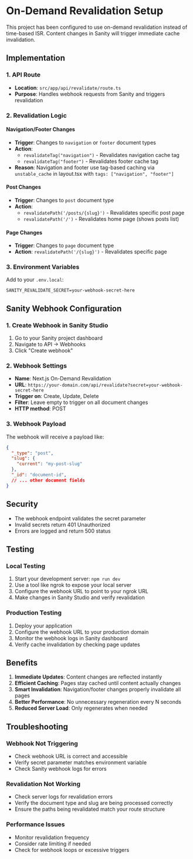 # On-Demand Revalidation Setup

This project has been configured to use on-demand revalidation instead of time-based ISR. Content changes in Sanity will trigger immediate cache invalidation.

## Implementation

### 1. API Route
- **Location**: `src/app/api/revalidate/route.ts`
- **Purpose**: Handles webhook requests from Sanity and triggers revalidation

### 2. Revalidation Logic

#### Navigation/Footer Changes
- **Trigger**: Changes to `navigation` or `footer` document types
- **Action**:
  - `revalidateTag("navigation")` - Revalidates navigation cache tag
  - `revalidateTag("footer")` - Revalidates footer cache tag
- **Reason**: Navigation and footer use tag-based caching via `unstable_cache` in layout.tsx with `tags: ["navigation", "footer"]`

#### Post Changes
- **Trigger**: Changes to `post` document type
- **Action**: 
  - `revalidatePath('/posts/{slug}')` - Revalidates specific post page
  - `revalidatePath('/')` - Revalidates home page (shows posts list)

#### Page Changes
- **Trigger**: Changes to `page` document type
- **Action**: `revalidatePath('/{slug}')` - Revalidates specific page

### 3. Environment Variables
Add to your `.env.local`:
```
SANITY_REVALIDATE_SECRET=your-webhook-secret-here
```

## Sanity Webhook Configuration

### 1. Create Webhook in Sanity Studio
1. Go to your Sanity project dashboard
2. Navigate to API → Webhooks
3. Click "Create webhook"

### 2. Webhook Settings
- **Name**: Next.js On-Demand Revalidation
- **URL**: `https://your-domain.com/api/revalidate?secret=your-webhook-secret-here`
- **Trigger on**: Create, Update, Delete
- **Filter**: Leave empty to trigger on all document changes
- **HTTP method**: POST

### 3. Webhook Payload
The webhook will receive a payload like:
```json
{
  "_type": "post",
  "slug": {
    "current": "my-post-slug"
  },
  "_id": "document-id",
  // ... other document fields
}
```

## Security

- The webhook endpoint validates the secret parameter
- Invalid secrets return 401 Unauthorized
- Errors are logged and return 500 status

## Testing

### Local Testing
1. Start your development server: `npm run dev`
2. Use a tool like ngrok to expose your local server
3. Configure the webhook URL to point to your ngrok URL
4. Make changes in Sanity Studio and verify revalidation

### Production Testing
1. Deploy your application
2. Configure the webhook URL to your production domain
3. Monitor the webhook logs in Sanity dashboard
4. Verify cache invalidation by checking page updates

## Benefits

1. **Immediate Updates**: Content changes are reflected instantly
2. **Efficient Caching**: Pages stay cached until content actually changes
3. **Smart Invalidation**: Navigation/footer changes properly invalidate all pages
4. **Better Performance**: No unnecessary regeneration every N seconds
5. **Reduced Server Load**: Only regenerates when needed

## Troubleshooting

### Webhook Not Triggering
- Check webhook URL is correct and accessible
- Verify secret parameter matches environment variable
- Check Sanity webhook logs for errors

### Revalidation Not Working
- Check server logs for revalidation errors
- Verify the document type and slug are being processed correctly
- Ensure the paths being revalidated match your route structure

### Performance Issues
- Monitor revalidation frequency
- Consider rate limiting if needed
- Check for webhook loops or excessive triggers
